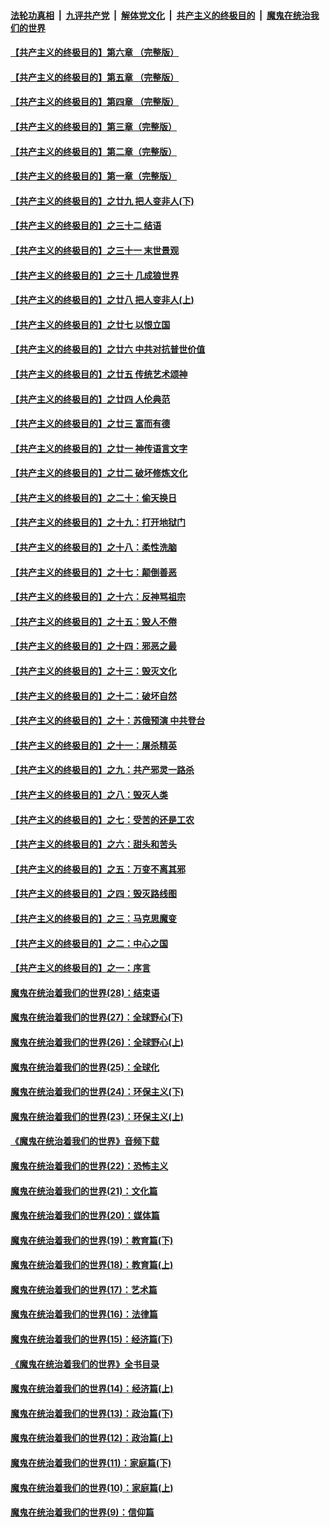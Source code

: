####  [法轮功真相](../../../../basic/blob/master/README.md?t=05181401) &nbsp;|&nbsp; [九评共产党](../../../../9ping.md/blob/master/README.md?t=05181401) &nbsp;|&nbsp; [解体党文化](../../../../jtdwh.md/blob/master/README.md?t=05181401)  &nbsp;|&nbsp; [共产主义的终极目的](../../../../gczydzjmd.md/blob/master/README.md?t=05181401) &nbsp;|&nbsp; [魔鬼在统治我们的世界](../../../../mgztzwmdsj.md/blob/master/README.md?t=05181401) 

#### [【共产主义的终极目的】第六章 （完整版）](../pages/nsc422/n11428913.md?t=05181401) 

#### [【共产主义的终极目的】第五章 （完整版）](../pages/nsc422/n11428912.md?t=05181401) 

#### [【共产主义的终极目的】第四章 （完整版）](../pages/nsc422/n11428907.md?t=05181401) 

#### [【共产主义的终极目的】第三章（完整版）](../pages/nsc422/n11428848.md?t=05181401) 

#### [【共产主义的终极目的】第二章（完整版）](../pages/nsc422/n11428831.md?t=05181401) 

#### [【共产主义的终极目的】第一章（完整版）](../pages/nsc422/n11417651.md?t=05181401) 

#### [【共产主义的终极目的】之廿九 把人变非人(下)](../pages/nsc422/n11344140.md?t=05181401) 

#### [【共产主义的终极目的】之三十二 结语](../pages/nsc422/n11360535.md?t=05181401) 

#### [【共产主义的终极目的】之三十一 末世景观](../pages/nsc422/n11351129.md?t=05181401) 

#### [【共产主义的终极目的】之三十 几成狼世界](../pages/nsc422/n11348280.md?t=05181401) 

#### [【共产主义的终极目的】之廿八 把人变非人(上)](../pages/nsc422/n11340492.md?t=05181401) 

#### [【共产主义的终极目的】之廿七 以恨立国](../pages/nsc422/n11336944.md?t=05181401) 

#### [【共产主义的终极目的】之廿六 中共对抗普世价值](../pages/nsc422/n11324785.md?t=05181401) 

#### [【共产主义的终极目的】之廿五 传统艺术颂神](../pages/nsc422/n11296396.md?t=05181401) 

#### [【共产主义的终极目的】之廿四 人伦典范](../pages/nsc422/n11296397.md?t=05181401) 

#### [【共产主义的终极目的】之廿三 富而有德](../pages/nsc422/n11283598.md?t=05181401) 

#### [【共产主义的终极目的】之廿一 神传语言文字](../pages/nsc422/n11263265.md?t=05181401) 

#### [【共产主义的终极目的】之廿二 破坏修炼文化](../pages/nsc422/n11245728.md?t=05181401) 

#### [【共产主义的终极目的】之二十：偷天换日](../pages/nsc422/n11238846.md?t=05181401) 

#### [【共产主义的终极目的】之十九：打开地狱门](../pages/nsc422/n11206376.md?t=05181401) 

#### [【共产主义的终极目的】之十八：柔性洗脑](../pages/nsc422/n11199994.md?t=05181401) 

#### [【共产主义的终极目的】之十七：颠倒善恶](../pages/nsc422/n11179782.md?t=05181401) 

#### [【共产主义的终极目的】之十六：反神骂祖宗](../pages/nsc422/n11166798.md?t=05181401) 

#### [【共产主义的终极目的】之十五：毁人不倦](../pages/nsc422/n11166792.md?t=05181401) 

#### [【共产主义的终极目的】之十四：邪恶之最](../pages/nsc422/n11150249.md?t=05181401) 

#### [【共产主义的终极目的】之十三：毁灭文化](../pages/nsc422/n11135227.md?t=05181401) 

#### [【共产主义的终极目的】之十二：破坏自然](../pages/nsc422/n11135214.md?t=05181401) 

#### [【共产主义的终极目的】之十：苏俄预演 中共登台](../pages/nsc422/n11118424.md?t=05181401) 

#### [【共产主义的终极目的】之十一：屠杀精英](../pages/nsc422/n11118442.md?t=05181401) 

#### [【共产主义的终极目的】之九：共产邪灵一路杀](../pages/nsc422/n11114139.md?t=05181401) 

#### [【共产主义的终极目的】之八：毁灭人类](../pages/nsc422/n11108503.md?t=05181401) 

#### [【共产主义的终极目的】之七：受苦的还是工农](../pages/nsc422/n11101809.md?t=05181401) 

#### [【共产主义的终极目的】之六：甜头和苦头](../pages/nsc422/n11096971.md?t=05181401) 

#### [【共产主义的终极目的】之五：万变不离其邪](../pages/nsc422/n11091285.md?t=05181401) 

#### [【共产主义的终极目的】之四：毁灭路线图](../pages/nsc422/n11086284.md?t=05181401) 

#### [【共产主义的终极目的】之三：马克思魔变](../pages/nsc422/n11061941.md?t=05181401) 

#### [【共产主义的终极目的】之二：中心之国](../pages/nsc422/n11047728.md?t=05181401) 

#### [【共产主义的终极目的】之一：序言](../pages/nsc422/n11086077.md?t=05181401) 

#### [魔鬼在统治着我们的世界(28)：结束语](../pages/nsc422/n10936246.md?t=05181401) 

#### [魔鬼在统治着我们的世界(27)：全球野心(下)](../pages/nsc422/n10928319.md?t=05181401) 

#### [魔鬼在统治着我们的世界(26)：全球野心(上)](../pages/nsc422/n10900318.md?t=05181401) 

#### [魔鬼在统治着我们的世界(25)：全球化](../pages/nsc422/n10788205.md?t=05181401) 

#### [魔鬼在统治着我们的世界(24)：环保主义(下)](../pages/nsc422/n10695307.md?t=05181401) 

#### [魔鬼在统治着我们的世界(23)：环保主义(上)](../pages/nsc422/n10688613.md?t=05181401) 

#### [《魔鬼在统治着我们的世界》音频下载](../pages/nsc422/n10635553.md?t=05181401) 

#### [魔鬼在统治着我们的世界(22)：恐怖主义](../pages/nsc422/n10614727.md?t=05181401) 

#### [魔鬼在统治着我们的世界(21)：文化篇](../pages/nsc422/n10597706.md?t=05181401) 

#### [魔鬼在统治着我们的世界(20)：媒体篇](../pages/nsc422/n10586579.md?t=05181401) 

#### [魔鬼在统治着我们的世界(19)：教育篇(下)](../pages/nsc422/n10564808.md?t=05181401) 

#### [魔鬼在统治着我们的世界(18)：教育篇(上)](../pages/nsc422/n10526970.md?t=05181401) 

#### [魔鬼在统治着我们的世界(17)：艺术篇](../pages/nsc422/n10499093.md?t=05181401) 

#### [魔鬼在统治着我们的世界(16)：法律篇](../pages/nsc422/n10485969.md?t=05181401) 

#### [魔鬼在统治着我们的世界(15)：经济篇(下)](../pages/nsc422/n10469975.md?t=05181401) 

#### [《魔鬼在统治着我们的世界》全书目录](../pages/nsc422/n10464261.md?t=05181401) 

#### [魔鬼在统治着我们的世界(14)：经济篇(上)](../pages/nsc422/n10457370.md?t=05181401) 

#### [魔鬼在统治着我们的世界(13)：政治篇(下)](../pages/nsc422/n10448270.md?t=05181401) 

#### [魔鬼在统治着我们的世界(12)：政治篇(上)](../pages/nsc422/n10444576.md?t=05181401) 

#### [魔鬼在统治着我们的世界(11)：家庭篇(下)](../pages/nsc422/n10440961.md?t=05181401) 

#### [魔鬼在统治着我们的世界(10)：家庭篇(上)](../pages/nsc422/n10435448.md?t=05181401) 

#### [魔鬼在统治着我们的世界(9)：信仰篇](../pages/nsc422/n10432159.md?t=05181401) 


